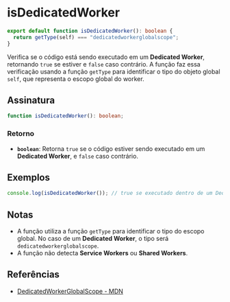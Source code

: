 # isDedicatedWorker

```typescript
export default function isDedicatedWorker(): boolean {
  return getType(self) === "dedicatedworkerglobalscope";
}
```

Verifica se o código está sendo executado em um **Dedicated Worker**, retornando `true` se estiver e `false` caso contrário. A função faz essa verificação usando a função `getType` para identificar o tipo do objeto global `self`, que representa o escopo global do worker.

## Assinatura

```typescript
function isDedicatedWorker(): boolean;
```

### Retorno

- **`boolean`**: Retorna `true` se o código estiver sendo executado em um **Dedicated Worker**, e `false` caso contrário.

## Exemplos

```typescript
console.log(isDedicatedWorker()); // true se executado dentro de um Dedicated Worker, false caso contrário
```

## Notas

- A função utiliza a função `getType` para identificar o tipo do escopo global. No caso de um **Dedicated Worker**, o tipo será `dedicatedworkerglobalscope`.
- A função não detecta **Service Workers** ou **Shared Workers**.

## Referências

- [DedicatedWorkerGlobalScope - MDN](https://developer.mozilla.org/en-US/docs/Web/API/DedicatedWorkerGlobalScope)